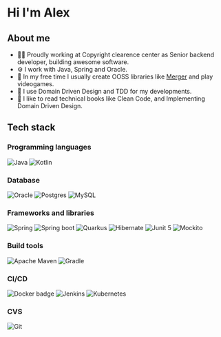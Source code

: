 # Hi I'm Alex
## About me
- 👷‍♀️ Proudly working at Copyright clearence center as Senior backend developer, building awesome software.
- ⚙ I work with Java, Spring and Oracle.
- 🎲 In my free time I usually create OOSS libraries like [Merger](https://github.com/agomezlucena/merger) and play videogames.
- 🧠 I use Domain Driven Design and TDD for my developments.
- 📙 I like to read technical books like Clean Code, and Implementing Domain Driven Design.

## Tech stack
### Programming languages
![Java](https://img.shields.io/badge/java-%23ED8B00.svg?style=for-the-badge&logo=openjdk&logoColor=white)
![Kotlin](https://img.shields.io/badge/kotlin-%237F52FF.svg?style=for-the-badge&logo=kotlin&logoColor=white)

### Database
![Oracle](https://img.shields.io/badge/Oracle-F80000?style=for-the-badge&logo=oracle&logoColor=white)
![Postgres](https://img.shields.io/badge/postgres-%23316192.svg?style=for-the-badge&logo=postgresql&logoColor=white)
![MySQL](https://img.shields.io/badge/mysql-%2300f.svg?style=for-the-badge&logo=mysql&logoColor=white)

### Frameworks and libraries
![Spring](https://img.shields.io/badge/spring-%236DB33F.svg?style=for-the-badge&logo=spring&logoColor=white)
![Spring boot](https://img.shields.io/badge/Spring_Boot-F2F4F9?style=for-the-badge&logo=spring-boot)
![Quarkus](https://img.shields.io/badge/Quarkus-000000?style=for-the-badge&logo=quarkus)
![Hibernate](https://img.shields.io/badge/Hibernate-59666C?style=for-the-badge&logo=Hibernate&logoColor=white)
![Junit 5](https://img.shields.io/badge/Junit5-25A162?style=for-the-badge&logo=junit5&logoColor=red)
![Mockito](https://img.shields.io/badge/mockito-green?style=for-the-badge)

### Build tools
![Apache Maven](https://img.shields.io/badge/Apache%20Maven-C71A36?style=for-the-badge&logo=Apache%20Maven&logoColor=white)
![Gradle](https://img.shields.io/badge/gradle-02303A?style=for-the-badge&logo=gradle&logoColor=white)

### CI/CD
![Docker badge](https://img.shields.io/badge/docker-%230db7ed.svg?style=for-the-badge&logo=docker&logoColor=white)
![Jenkins](https://img.shields.io/badge/Jenkins-D24939?style=for-the-badge&logo=Jenkins&logoColor=white)
![Kubernetes](https://img.shields.io/badge/kubernetes-%23326ce5.svg?style=for-the-badge&logo=kubernetes&logoColor=white)

### CVS
![Git](https://img.shields.io/badge/git-%23F05033.svg?style=for-the-badge&logo=git&logoColor=white)




